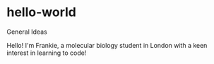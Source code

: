# hello-world
General Ideas

Hello! I'm Frankie, a molecular biology student in London with a keen interest in learning to code!
